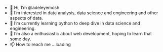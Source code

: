 - 👋 Hi, I’m @adeleyemosh
- 👀 I’m interested in data analysis, data science and engineering and other aspects of data.
- 🌱 I’m currently learning python to deep dive in data science and engineering.
- 💞️ I’m also a enthusiastic about web development, hoping to learn that some day.
- 📫 How to reach me ...loading

<!---
adeleyemosh/adeleyemosh is a ✨ special ✨ repository because its `README.md` (this file) appears on your GitHub profile.
You can click the Preview link to take a look at your changes.
--->
